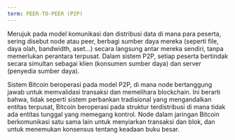 ```yaml
---
term: PEER-TO-PEER (P2P)
---
```


Merujuk pada model komunikasi dan distribusi data di mana para peserta, sering disebut node atau peer, berbagi sumber daya mereka (seperti file, daya olah, bandwidth, aset...) secara langsung antar mereka sendiri, tanpa memerlukan perantara terpusat. Dalam sistem P2P, setiap peserta bertindak secara simultan sebagai klien (konsumen sumber daya) dan server (penyedia sumber daya).

Sistem Bitcoin beroperasi pada model P2P, di mana node bertanggung jawab untuk memvalidasi transaksi dan memelihara blockchain. Ini berarti bahwa, tidak seperti sistem perbankan tradisional yang mengandalkan entitas terpusat, Bitcoin beroperasi pada struktur terdistribusi di mana tidak ada entitas tunggal yang memegang kontrol. Node dalam jaringan Bitcoin berkomunikasi satu sama lain untuk menyiarkan transaksi dan blok, dan untuk menemukan konsensus tentang keadaan buku besar.